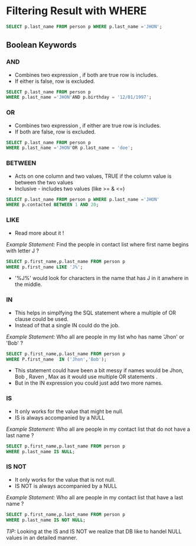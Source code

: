 # Filtering Result with WHERE 

```SQL
SELECT p.last_name FROM person p WHERE p.last_name ='JHON';
```

## Boolean Keywords 

### AND

* Combines two expression , if both are true row is includes. 
* If either is false, row is excluded. 

```SQL
SELECT p.last_name FROM person p 
WHERE p.last_name ='JHON'AND p.birthday = '12/01/1997';
```

### OR

* Combines two expression , if either are true row is includes. 
* If both are false, row is excluded. 

```SQL
SELECT p.last_name FROM person p 
WHERE p.last_name ='JHON'OR p.last_name = 'doe';
```
### BETWEEN 

* Acts on one column and two values, TRUE if the column value is between the two values 
* Inclusive - includes two values (like >= & <=)


```SQL
SELECT p.last_name FROM person p WHERE p.last_name ='JHON' 
WHERE p.contacted BETWEEN 1 AND 20;
```

### LIKE 

* Read more about it !

*Example Statement:* Find the people in contact list where first name begins with letter J ?


```SQL
SELECT p.first_name,p.last_name FROM person p 
WHERE p.first_name LIKE 'J%';
```
* '%J%' would look for characters in the name that has J in it anwhere in the middle. 

### IN 

* This helps in simplfying the SQL statement where a multiple of OR clause could be used.
* Instead of that a single IN could do the job. 

*Example Statement:* Who all are people in my list who has name 'Jhon' or 'Bob' ?

```SQL
SELECT p.first_name,p.last_name FROM person p 
WHERE P.first_name  IN ('Jhon','Bob');
```
* This statement could have been a bit messy if names would be Jhon, Bob , Raven , Max as it would use multiple OR statements .
* But in the IN expression you could just add two more names. 

### IS 

* It only works for the value that might be null.
* IS is always accompanied by a NULL 

*Example Statement:* Who all are people in my contact list that do not have a last name ?

```SQL
SELECT p.first_name,p.last_name FROM person p 
WHERE p.last_name IS NULL;
```

### IS NOT 

* It only works for the value that is not null.
* IS NOT is always accompanied by a NULL 

*Example Statement:* Who all are people in my contact list that have a last name ?


```SQL
SELECT p.first_name,p.last_name FROM person p 
WHERE p.last_name IS NOT NULL;
```

*TIP:* Looking at the IS and IS NOT we realize that DB like to handel NULL values in an detailed manner. 